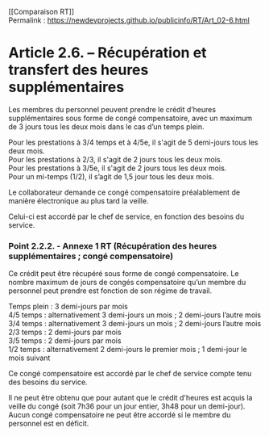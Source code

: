 [[Comparaison RT]]  
Permalink : https://newdevprojects.github.io/publicinfo/RT/Art_02-6.html


# Article 2.6. – Récupération et transfert des heures supplémentaires

Les membres du personnel peuvent prendre le crédit d’heures supplémentaires sous forme de congé compensatoire, avec un maximum de 3 jours tous les deux mois dans le cas d’un temps plein.

Pour les prestations à 3/4 temps et à 4/5e, il s'agit de 5 demi-jours tous les deux mois.   
Pour les prestations à 2/3, il s'agit de 2 jours tous les deux mois.  
Pour les prestations à 3/5e, il s'agit de 2 jours tous les deux mois.  
Pour un mi-temps (1/2), il s’agit de 1,5 jour tous les deux mois.

Le collaborateur demande ce congé compensatoire préalablement de manière électronique au plus tard la veille.

Celui-ci est accordé par le chef de service, en fonction des besoins du service.

### Point 2.2.2. - Annexe 1 RT (Récupération des heures supplémentaires ; congé compensatoire)

Ce crédit peut être récupéré sous forme de congé compensatoire. Le nombre maximum de jours de congés compensatoire qu’un membre du personnel peut prendre est fonction de son régime de travail. 

Temps plein : 3 demi-jours par mois  
4/5 temps : alternativement 3 demi-jours un mois ; 2 demi-jours l’autre mois  
3/4 temps : alternativement 3 demi-jours un mois ; 2 demi-jours l’autre mois  
2/3 temps : 2 demi-jours par mois  
3/5 temps : 2 demi-jours par mois  
1/2 temps : alternativement 2 demi-jours le premier mois ; 1 demi-jour le mois suivant

Ce congé compensatoire est accordé par le chef de service compte tenu des besoins du service. 

Il ne peut être obtenu que pour autant que le crédit d'heures est acquis la veille du congé (soit 7h36 pour un jour entier, 3h48 pour un demi-jour).  
Aucun congé compensatoire ne peut être accordé si le membre du personnel est en déficit. 

